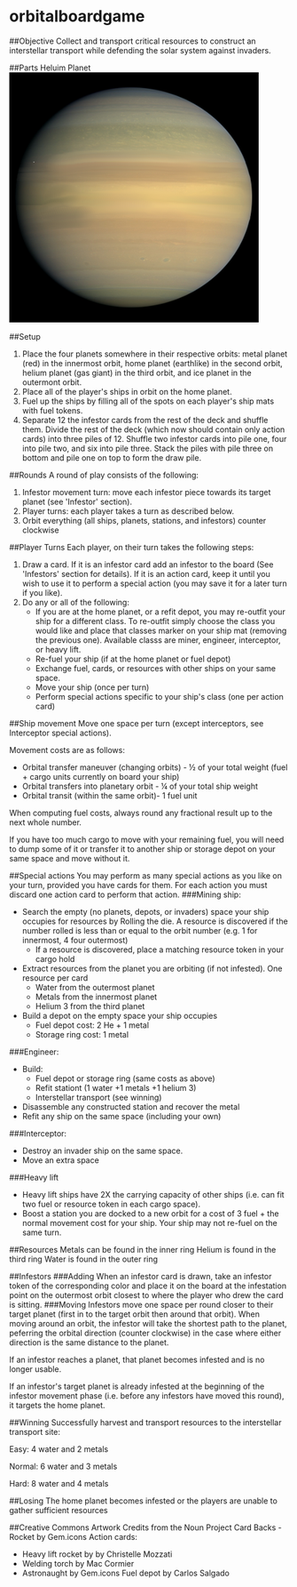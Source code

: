 # orbitalboardgame

##Objective 
Collect and transport critical resources to construct an interstellar transport while defending the solar system against invaders. 

##Parts
Heluim Planet ![Helium Planet](https://github.com/bjornicus/orbitalboardgame/blob/master/helium-planet-mini-tile.png)

##Setup 
1. Place the four planets somewhere in their respective orbits: metal planet (red) in the innermost orbit, home planet (earthlike) in the second orbit, helium planet (gas giant) in the third orbit, and ice planet in the outermont orbit.
1. Place all of the player's ships in orbit on the home planet.
1. Fuel up the ships by filling all of the spots on each player's ship mats with fuel tokens.
1. Separate 12 the infestor cards from the rest of the deck and shuffle them. Divide the rest of the deck (which now should contain only action cards) into three piles of 12. Shuffle two infestor cards into pile one, four into pile two, and six into pile three. Stack the piles with pile three on bottom and pile one on top to form the draw pile. 

##Rounds
A round of play consists of the following:
1. Infestor movement turn: move each infestor piece towards its target planet (see 'Infestor' section).
1. Player turns: each player takes a turn as described below. 
1. Orbit everything (all ships, planets, stations, and infestors) counter clockwise 

##Player Turns
Each player, on their turn takes the following steps:
1. Draw a card.  If it is an infestor card add an infestor to the board (See 'Infestors' section for details).  If it is an action card, keep it until you wish to use it to perform a special action (you may save it for a later turn if you like). 
1. Do any or all of the following:
    * If you are at the home planet, or a refit depot, you may re-outfit your ship for a different class.  To re-outfit simply choose the class you would like and place that classes marker on your ship mat (removing the previous one).  Available classs are miner, engineer, interceptor, or heavy lift.
    * Re-fuel your ship (if at the home planet or fuel depot) 
    * Exchange fuel, cards, or resources with other ships on your same space. 
    * Move your ship (once per turn)
    * Perform special actions specific to your ship's class (one per action card)

##Ship movement 
Move one space per turn (except interceptors, see Interceptor special actions).

Movement costs are as follows: 
* Orbital transfer maneuver (changing orbits) - ½ of your total weight (fuel + cargo units currently on board your ship) 
* Orbital transfers into planetary orbit - ¼ of your total ship weight 
* Orbital transit (within the same orbit)- 1 fuel unit 

When computing fuel costs, always round any fractional result up to the next whole number.

If you have too much cargo to move with your remaining fuel, you will need to dump some of it or transfer it to another ship or storage depot on your same space and move without it.  

##Special actions
You may perform as many special actions as you like on your turn, provided you have cards for them. For each action you must discard one action card to perform that action. 
###Mining ship:  
* Search the empty (no planets, depots, or invaders) space your ship occupies for resources by Rolling the die. A resource is discovered if the number rolled is less than or equal to the orbit number (e.g. 1 for innermost, 4 four outermost)  
    * If a resource is discovered, place a matching resource token in your cargo hold
* Extract resources from the planet you are orbiting (if not infested). One resource per card 
    * Water from the outermost planet 
    * Metals from the innermost planet 
    * Helium 3 from the third planet 
* Build a depot on the empty space your ship occupies  
    * Fuel depot cost: 2 He + 1 metal 
    * Storage ring cost: 1 metal 

###Engineer: 
* Build: 
    * Fuel depot or storage ring (same costs as above)
    * Refit stationt (1 water +1 metals +1 helium 3)
    * Interstellar transport (see winning) 
* Disassemble any constructed station and recover the metal
* Refit any ship on the same space (including your own) 

###Interceptor:  
* Destroy an invader ship on the same space.
* Move an extra space 

###Heavy lift
* Heavy lift ships have 2X the carrying capacity of other ships (i.e. can fit two fuel or resource token in each cargo space).
* Boost a station you are docked to a new orbit for a cost of 3 fuel + the normal movement cost for your ship.  Your ship may not re-fuel on the same turn.

##Resources 
Metals can be found in the inner ring 
Helium is found in the third ring 
Water is found in the outer ring 

##Infestors
###Adding
When an infestor card is drawn, take an infestor token of the corresponding color and place it on the board at the infestation point on the outermost orbit closest to where the player who drew the card is sitting.
###Moving
Infestors move one space per round closer to their target planet (first in to the target orbit then around that orbit). When moving around an orbit, the infestor will take the shortest path to the planet, peferring the orbital direction (counter clockwise) in the case where either direction is the same distance to the planet. 

If an infestor reaches a planet, that planet becomes infested and is no longer usable. 

If an infestor's target planet is already infested at the beginning of the infestor movement phase (i.e. before any infestors have moved this round), it targets the home planet.

##Winning 
Successfully harvest and transport resources to the interstellar transport site: 

Easy: 4 water and 2 metals 

Normal: 6 water and 3 metals  

Hard: 8 water and 4 metals  

##Losing 
The home planet becomes infested or the players are unable to gather sufficient resources 

##Creative Commons Artwork Credits from the Noun Project
Card Backs - Rocket by Gem.icons
Action cards: 
 - Heavy lift rocket by by Christelle Mozzati
 - Welding torch by Mac Cormier
 - Astronaught by Gem.icons
Fuel depot by Carlos Salgado
